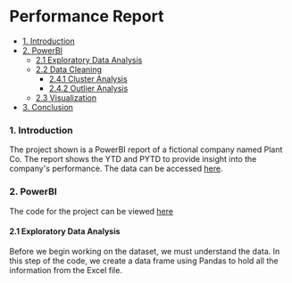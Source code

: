 # Performance Report

- [1. Introduction](#1-introduction)
- [2. PowerBI](#2-powerbi)
  * [2.1 Exploratory Data Analysis](#21-exploratory-data-analysis)
  * [2.2 Data Cleaning](#22-data-cleaning)
    + [2.4.1 Cluster Analysis](#241-cluster-analysis)
    + [2.4.2 Outlier Analysis](#242-outlier-analysis)
  * [2.3 Visualization](#25-visualization)
- [3. Conclusion](#3-conclusion)

### 1. Introduction

The project shown is a PowerBI report of a fictional company named Plant Co. The report shows the YTD and PYTD to provide insight into the company's performance. The data can be accessed [here](https://github.com/jidafan/Performance-Report/blob/main/Plant_DTS.xls).

### 2. PowerBI

The code for the project can be viewed [here](https://github.com/jidafan/Retail-Customer-Analysis/blob/main/Customers.ipynb)

#### 2.1 Exploratory Data Analysis

Before we begin working on the dataset, we must understand the data. In this step of the code, we create a data frame using Pandas to hold all the information from the Excel file. 
